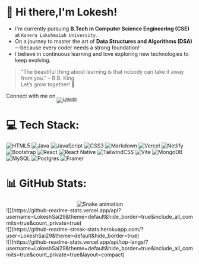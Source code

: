 # 👋 Hi there,I'm Lokesh!

- I'm currently pursuing **B.Tech in Computer Science Engineering (CSE)** at `Koneru Lakshmaiah University.`   
- On a journey to master the art of **Data Structures and Algorithms (DSA)**—because every coder needs a strong foundation!  
- I believe in continuous learning and love exploring new technologies to keep evolving.   

> “The beautiful thing about learning is that nobody can take it away from you.” – B.B. King  
Let’s grow together! 🚀

Connect with me on <sub><sub>[![LinkedIn](https://img.shields.io/badge/LinkedIn-%230077B5.svg?logo=linkedin&logoColor=white)](https://linkedin.com/in/lokesh-sai-damarla-44458b236) </sub></sub>


# 💻 Tech Stack:
![HTML5](https://img.shields.io/badge/html5-%23E34F26.svg?style=for-the-badge&logo=html5&logoColor=white) ![Java](https://img.shields.io/badge/java-%23ED8B00.svg?style=for-the-badge&logo=openjdk&logoColor=white) ![JavaScript](https://img.shields.io/badge/javascript-%23323330.svg?style=for-the-badge&logo=javascript&logoColor=%23F7DF1E) ![CSS3](https://img.shields.io/badge/css3-%231572B6.svg?style=for-the-badge&logo=css3&logoColor=white) ![Markdown](https://img.shields.io/badge/markdown-%23000000.svg?style=for-the-badge&logo=markdown&logoColor=white) ![Vercel](https://img.shields.io/badge/vercel-%23000000.svg?style=for-the-badge&logo=vercel&logoColor=white) ![Netlify](https://img.shields.io/badge/netlify-%23000000.svg?style=for-the-badge&logo=netlify&logoColor=#00C7B7) ![Bootstrap](https://img.shields.io/badge/bootstrap-%238511FA.svg?style=for-the-badge&logo=bootstrap&logoColor=white) ![React](https://img.shields.io/badge/react-%2320232a.svg?style=for-the-badge&logo=react&logoColor=%2361DAFB) ![React Native](https://img.shields.io/badge/react_native-%2320232a.svg?style=for-the-badge&logo=react&logoColor=%2361DAFB) ![TailwindCSS](https://img.shields.io/badge/tailwindcss-%2338B2AC.svg?style=for-the-badge&logo=tailwind-css&logoColor=white) ![Vite](https://img.shields.io/badge/vite-%23646CFF.svg?style=for-the-badge&logo=vite&logoColor=white) ![MongoDB](https://img.shields.io/badge/MongoDB-%234ea94b.svg?style=for-the-badge&logo=mongodb&logoColor=white) ![MySQL](https://img.shields.io/badge/mysql-4479A1.svg?style=for-the-badge&logo=mysql&logoColor=white) ![Postgres](https://img.shields.io/badge/postgres-%23316192.svg?style=for-the-badge&logo=postgresql&logoColor=white) ![Framer](https://img.shields.io/badge/Framer-black?style=for-the-badge&logo=framer&logoColor=blue) 

# 📊 GitHub Stats:

<div align="center">
  <img src="https://profile-readme-generator.com/assets/snake.svg" alt="Snake animation" />
</div>
![](https://github-readme-stats.vercel.app/api?username=LokeshSai29&theme=default&hide_border=true&include_all_commits=true&count_private=true)<br/>
![](https://github-readme-streak-stats.herokuapp.com/?user=LokeshSai29&theme=default&hide_border=true)<br/>
![](https://github-readme-stats.vercel.app/api/top-langs/?username=LokeshSai29&theme=default&hide_border=true&include_all_commits=true&count_private=true&layout=compact)

<!-- Snake Game Repo View -->


